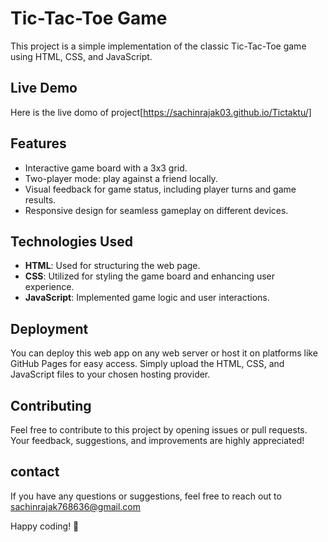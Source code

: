 # Tic-Tac-Toe Game

This project is a simple implementation of the classic Tic-Tac-Toe game using HTML, CSS, and JavaScript.

## Live Demo

Here is the live domo of project[https://sachinrajak03.github.io/Tictaktu/]




## Features

- Interactive game board with a 3x3 grid.
- Two-player mode: play against a friend locally.
- Visual feedback for game status, including player turns and game results.
- Responsive design for seamless gameplay on different devices.
## Technologies Used

- **HTML**: Used for structuring the web page.
- **CSS**: Utilized for styling the game board and enhancing user experience.
- **JavaScript**: Implemented game logic and user interactions.


## Deployment

You can deploy this web app on any web server or host it on platforms like GitHub Pages for easy access. Simply upload the HTML, CSS, and JavaScript files to your chosen hosting provider.
## Contributing

Feel free to contribute to this project by opening issues or pull requests. Your feedback, suggestions, and improvements are highly appreciated!
## contact

If you have any questions or suggestions, feel free to reach out to sachinrajak768636@gmail.com

Happy coding! 🚀
